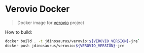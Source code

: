 # Verovio Docker

> Docker image for [verovio](https://github.com/rism-ch/verovio) project

How to build:

```bash
docker build . -t jdinosaurus/verovio:${VEROVIO_VERSION}-jre`
docker push jdinosaurus/verovio:${VEROVIO_VERSION}-jre
```
